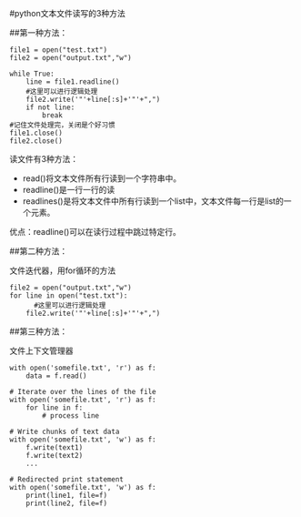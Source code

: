 #python文本文件读写的3种方法

##第一种方法：

    file1 = open("test.txt")
    file2 = open("output.txt","w")

    while True:
        line = file1.readline()
        #这里可以进行逻辑处理
        file2.write('"'+line[:s]+'"'+",")
        if not line:
            break
    #记住文件处理完，关闭是个好习惯
    file1.close()
    file2.close()

读文件有3种方法：

- read()将文本文件所有行读到一个字符串中。
- readline()是一行一行的读
- readlines()是将文本文件中所有行读到一个list中，文本文件每一行是list的一个元素。

优点：readline()可以在读行过程中跳过特定行。

##第二种方法：

文件迭代器，用for循环的方法

    file2 = open("output.txt","w")
    for line in open("test.txt"):
          #这里可以进行逻辑处理
        file2.write('"'+line[:s]+'"'+",")

##第三种方法：

文件上下文管理器

    with open('somefile.txt', 'r') as f:
        data = f.read()

    # Iterate over the lines of the file
    with open('somefile.txt', 'r') as f:
        for line in f:
            # process line

    # Write chunks of text data
    with open('somefile.txt', 'w') as f:
        f.write(text1)
        f.write(text2)
        ...

    # Redirected print statement
    with open('somefile.txt', 'w') as f:
        print(line1, file=f)
        print(line2, file=f)

